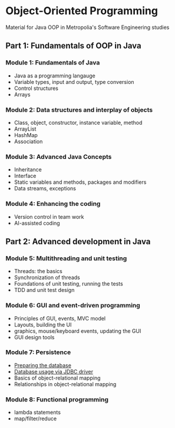 # Object-Oriented Programming
Material for Java OOP in Metropolia's Software Engineering studies

## Part 1: Fundamentals of OOP in Java

### Module 1: Fundamentals of Java
- Java as a programming langauge
- Variable types, input and output, type conversion
- Control structures
- Arrays

### Module 2: Data structures and interplay of objects
- Class, object, constructor, instance variable, method
- ArrayList
- HashMap
- Association

### Module 3: Advanced Java Concepts
- Inheritance
- Interface
- Static variables and methods, packages and modifiers
- Data streams, exceptions

### Module 4: Enhancing the coding
- Version control in team work
- AI-assisted coding


## Part 2: Advanced development in Java

### Module 5: Multithreading and unit testing
- Threads: the basics
- Synchronization of threads
- Foundations of unit testing, running the tests
- TDD and unit test design

### Module 6: GUI and event-driven programming
- Principles of GUI, events, MVC model
- Layouts, building the UI
- graphics, mouse/keyboard events, updating the GUI
- GUI design tools 

### Module 7: Persistence
- [Preparing the database](7.1_Preparing_the_database_and_the_connection.md)
- [Database usage via JDBC driver](7.2_Database_usage_via_JDBC_driver.md)
- Basics of object-relational mapping
- Relationships in object-relational mapping 

### Module 8: Functional programming
- lambda statements
- map/filter/reduce
